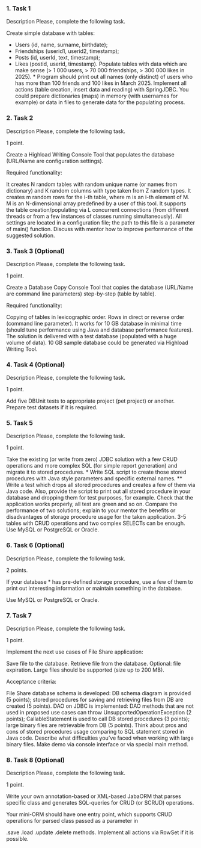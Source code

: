 ### 1. Task 1
Description
Please, complete the following task.


Create simple database with tables:
- Users (id, name, surname, birthdate);
- Friendships (userid1, userid2, timestamp);
- Posts (id, userId, text, timestamp);
- Likes (postid, userid, timestamp).
Populate tables with data which are make sense (> 1 000 users, > 70 000 friendships, > 300 000 likes in 2025). *
Program should print out all names (only distinct) of users who has more than 100 friends and 100 likes in March 2025. Implement all actions (table creation, insert data and reading) with SpringJDBC.
You could prepare dictionaries (maps) in memory (with usernames for example) or data in files to generate data for the populating process.


### 2. Task 2
Description
Please, complete the following task.

1 point.

Create a Highload Writing Console Tool that populates the database (URL/Name are configuration settings).

Required functionality:

It creates N random tables with random unique name (or names from dictionary) and K random columns with type taken from Z random types.
It creates m random rows for the i-th table, where m is an i-th element of M. M is an N-dimensional array predefined by a user of this tool.
It supports the table creation/populating via L concurrent connections (from different threads or from a few instances of classes running simultaneously).
All settings are located in a configuration file; the path to this file is a parameter of main() function.
Discuss with mentor how to improve performance of the suggested solution. 

### 3. Task 3 (Optional)
Description
Please, complete the following task.

1 point.

Create a Database Copy Console Tool that copies the database (URL/Name are command line parameters) step-by-step (table by table).

Required functionality:

Copying of tables in lexicographic order.
Rows in direct or reverse order (command line parameter).
It works for 10 GB database in minimal time (should tune performance using Java and database performance features).
The solution is delivered with a test database (populated with a huge volume of data).
10 GB sample database could be generated via Highload Writing Tool.


### 4. Task 4 (Optional)
Description
Please, complete the following task.

1 point.

Add five DBUnit tests to appropriate project (pet project) or another. Prepare test datasets if it is required.


### 5. Task 5
Description
Please, complete the following task.

1 point.

Take the existing (or write from zero) JDBC solution with a few CRUD operations and more complex SQL (for simple report generation) and migrate it to stored procedures. *
Write SQL script to create those stored procedures with Java style parameters and specific external names. **
Write a test which drops all stored procedures and creates a few of them via Java code.
Also, provide the script to print out all stored procedure in your database and dropping them for test purposes, for example.
Check that the application works properly, all test are green and so on.
Compare the performance of two solutions; explain to your mentor the benefits or disadvantages of storage procedure usage for the taken application.
3-5 tables with CRUD operations and two complex SELECTs can be enough.
Use MySQL or PostgreSQL or Oracle.

### 6. Task 6 (Optional)
Description
Please, complete the following task.

2 points.

If your database * has pre-defined storage procedure, use a few of them to print out interesting information or maintain something in the database.

Use MySQL or PostgreSQL or Oracle.


### 7. Task 7
Description
Please, complete the following task.

1 point.

Implement the next use cases of File Share application:

Save file to the database.
Retrieve file from the database.
Optional: file expiration.
Large files should be supported (size up to 200 MB).

Acceptance criteria:

File Share database schema is developed:
DB schema diagram is provided (5 points);
stored procedures for saving and retrieving files from DB are created (5 points).
DAO on JDBC is implemented:
DAO methods that are not used in proposed use cases can throw UnsupportedOperationException (2 points);
CallableStatement is used to call DB stored procedures (3 points);
large binary files are retrievable from DB (5 points).
Think about pros and cons of stored procedures usage comparing to SQL statement stored in Java code. Describe what difficulties you’ve faced when working with large binary files. Make demo via console interface or via special main method.

### 8. Task 8 (Optional)
Description
Please, complete the following task.

1 point.

Write your own annotation-based or XML-based JabaORM that parses specific class and generates SQL-queries for CRUD (or SCRUD) operations.

Your mini-ORM should have one entry point, which supports CRUD operations for parsed class passed as a parameter in

.save
.load
.update
.delete
methods.
Implement all actions via RowSet if it is possible.

